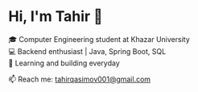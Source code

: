 # Hi, I'm Tahir 👋

🎓 Computer Engineering student at Khazar University  
💻 Backend enthusiast | Java, Spring Boot, SQL  
🚀 Learning and building everyday  

📫 Reach me: tahirqasimov001@gmail.com

